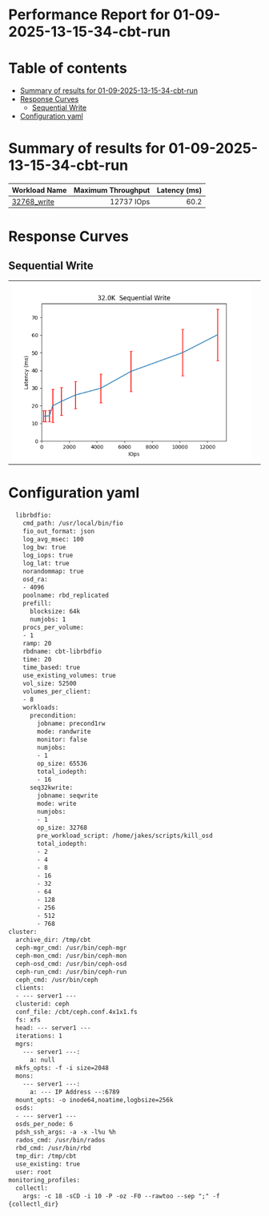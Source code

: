 
Performance Report for 01-09-2025-13-15-34-cbt-run
==================================================

Table of contents
=================

* [Summary of results for 01-09-2025-13-15-34-cbt-run](#summary-of-results-for-01-09-2025-13-15-34-cbt-run)
* [Response Curves](#response-curves)
	* [Sequential Write](#sequential-write)
* [Configuration yaml](#configuration-yaml)

# Summary of results for 01-09-2025-13-15-34-cbt-run
  
|Workload Name|Maximum Throughput|Latency (ms)|  
| :--- | ---: | ---: |  
|[32768_write](#32768-write)|12737 IOps|60.2|
# Response Curves

## Sequential Write

|||
| :---: | :---: |
|<a name="32768-write"></a>![32.0KK  Sequential Write](plots.250901_131534/32768_write.png)||

# Configuration yaml


```benchmarks:
  librbdfio:
    cmd_path: /usr/local/bin/fio
    fio_out_format: json
    log_avg_msec: 100
    log_bw: true
    log_iops: true
    log_lat: true
    norandommap: true
    osd_ra:
    - 4096
    poolname: rbd_replicated
    prefill:
      blocksize: 64k
      numjobs: 1
    procs_per_volume:
    - 1
    ramp: 20
    rbdname: cbt-librbdfio
    time: 20
    time_based: true
    use_existing_volumes: true
    vol_size: 52500
    volumes_per_client:
    - 8
    workloads:
      precondition:
        jobname: precond1rw
        mode: randwrite
        monitor: false
        numjobs:
        - 1
        op_size: 65536
        total_iodepth:
        - 16
      seq32kwrite:
        jobname: seqwrite
        mode: write
        numjobs:
        - 1
        op_size: 32768
        pre_workload_script: /home/jakes/scripts/kill_osd
        total_iodepth:
        - 2
        - 4
        - 8
        - 16
        - 32
        - 64
        - 128
        - 256
        - 512
        - 768
cluster:
  archive_dir: /tmp/cbt
  ceph-mgr_cmd: /usr/bin/ceph-mgr
  ceph-mon_cmd: /usr/bin/ceph-mon
  ceph-osd_cmd: /usr/bin/ceph-osd
  ceph-run_cmd: /usr/bin/ceph-run
  ceph_cmd: /usr/bin/ceph
  clients:
  - --- server1 ---
  clusterid: ceph
  conf_file: /cbt/ceph.conf.4x1x1.fs
  fs: xfs
  head: --- server1 ---
  iterations: 1
  mgrs:
    --- server1 ---:
      a: null
  mkfs_opts: -f -i size=2048
  mons:
    --- server1 ---:
      a: --- IP Address --:6789
  mount_opts: -o inode64,noatime,logbsize=256k
  osds:
  - --- server1 ---
  osds_per_node: 6
  pdsh_ssh_args: -a -x -l%u %h
  rados_cmd: /usr/bin/rados
  rbd_cmd: /usr/bin/rbd
  tmp_dir: /tmp/cbt
  use_existing: true
  user: root
monitoring_profiles:
  collectl:
    args: -c 18 -sCD -i 10 -P -oz -F0 --rawtoo --sep ";" -f {collectl_dir}
```